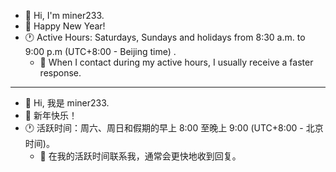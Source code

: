 - 👋 Hi, I'm miner233.
- 🎉 Happy New Year!
- 🕐 Active Hours: Saturdays, Sundays and holidays from 8:30 a.m. to 9:00 p.m (UTC+8:00 - Beijing time) .
  - 📢 When I contact during my active hours, I usually receive a faster response.

***

- 👋 Hi, 我是 miner233.
- 🎉 新年快乐！
- 🕐 活跃时间：周六、周日和假期的早上 8:00 至晚上 9:00 (UTC+8:00 - 北京时间)。
  - 📢 在我的活跃时间联系我，通常会更快地收到回复。
